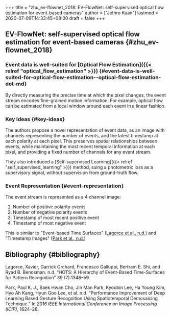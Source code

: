 +++
title = "zhu_ev-flownet_2018: EV-FlowNet: self-supervised optical flow estimation for event-based cameras"
author = ["Jethro Kuan"]
lastmod = 2020-07-09T14:33:45+08:00
draft = false
+++

## EV-FlowNet: self-supervised optical flow estimation for event-based cameras {#zhu_ev-flownet_2018}

### Event data is well-suited for [Optical Flow Estimation]({{< relref "optical_flow_estimation" >}}) {#event-data-is-well-suited-for-optical-flow-estimation--optical-flow-estimation-dot-md}

By directly measuring the precise time at which the pixel changes, the event stream encodes fine-grained motion information. For example, optical flow can be estimated from a local window around each event in a linear fashion.

### Key Ideas {#key-ideas}

The authors propose a novel representation of event data, as an image with
channels representing the number of events, and the latest timestamp at each
polarity at each pixel. This preserves spatial relationships between events,
while maintaining the most recent temporal information at each pixel, and
providing a fixed number of channels for any event stream.

They also introduced a [Self-supervised Learning]({{< relref "self_supervised_learning" >}}) method, suing a photometric loss
as a supervisory signal, without supervision from ground-truth flow.

### Event Representation {#event-representation}

The event stream is represented as a 4 channel image:

1.  Number of positive polarity events
2.  Number of negative polarity events
3.  Timestamp of most recent positive event
4.  Timestamp of most negative event

This is similar to "Event-based Time Surfaces" ([Lagorce et al., n.d.](#org3e0d636)) and "Timestamp Images" ([Park et al., n.d.](#org7536b72))

## Bibliography {#bibliography}

<a id="org3e0d636"></a>Lagorce, Xavier, Garrick Orchard, Francesco Galluppi, Bertram E. Shi, and Ryad B. Benosman. n.d. “HOTS: A Hierarchy of Event-Based Time-Surfaces for Pattern Recognition” 39 (7):1346–59.

<a id="org7536b72"></a>Park, Paul K. J., Baek Hwan Cho, Jin Man Park, Kyoobin Lee, Ha Young Kim, Hyo Ah Kang, Hyun Goo Lee, et al. n.d. “Performance Improvement of Deep Learning Based Gesture Recognition Using Spatiotemporal Demosaicing Technique.” In _2016 IEEE International Conference on Image Processing (ICIP)_, 1624–28.
